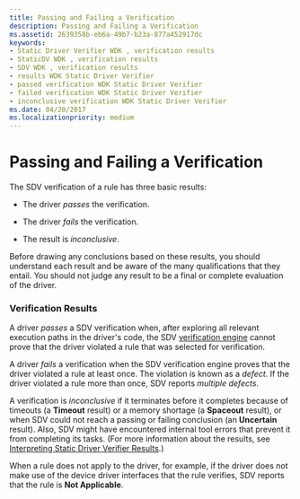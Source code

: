 ```yaml
---
title: Passing and Failing a Verification
description: Passing and Failing a Verification
ms.assetid: 2639358b-eb6a-49b7-b23a-877a452917dc
keywords:
- Static Driver Verifier WDK , verification results
- StaticDV WDK , verification results
- SDV WDK , verification results
- results WDK Static Driver Verifier
- passed verification WDK Static Driver Verifier
- failed verification WDK Static Driver Verifier
- inconclusive verification WDK Static Driver Verifier
ms.date: 04/20/2017
ms.localizationpriority: medium
---
```


# Passing and Failing a Verification


The SDV verification of a rule has three basic results:

-   The driver *passes* the verification.

-   The driver *fails* the verification.

-   The result is *inconclusive*.

Before drawing any conclusions based on these results, you should understand each result and be aware of the many qualifications that they entail. You should not judge any result to be a final or complete evaluation of the driver.

### <span id="verification_results"></span><span id="VERIFICATION_RESULTS"></span>Verification Results

A driver *passes* a SDV verification when, after exploring all relevant execution paths in the driver's code, the SDV [verification engine](verification-engine.md) cannot prove that the driver violated a rule that was selected for verification.

A driver *fails* a verification when the SDV verification engine proves that the driver violated a rule at least once. The violation is known as a *defect*. If the driver violated a rule more than once, SDV reports *multiple defects*.

A verification is *inconclusive* if it terminates before it completes because of timeouts (a **Timeout** result) or a memory shortage (a **Spaceout** result), or when SDV could not reach a passing or failing conclusion (an **Uncertain** result). Also, SDV might have encountered internal tool errors that prevent it from completing its tasks. (For more information about the results, see [Interpreting Static Driver Verifier Results](interpreting-static-driver-verifier-results.md).)

When a rule does not apply to the driver, for example, if the driver does not make use of the device driver interfaces that the rule verifies, SDV reports that the rule is **Not Applicable**.

 

 





